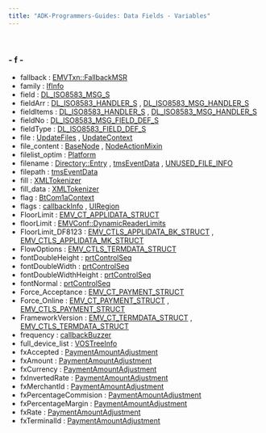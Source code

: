 ```yaml
---
title: "ADK-Programmers-Guides: Data Fields - Variables"
---
```


 

### - f -

- fallback : <a href="structvfisdi_1_1_e_m_v_txn.md#a373ab1bf7b84c790eec0eb05dfd7451b">EMVTxn::FallbackMSR</a>
- family : <a href="struct_if_info.md#a4417150d9f858949bd9ea8794995ebcc">IfInfo</a>
- field : <a href="dl__iso8583__common_8h.md#a596f975b08195108a3f119c3a9c47aed">DL_ISO8583_MSG_S</a>
- fieldArr : <a href="dl__iso8583__common_8h.md#a1b814fdef12fd4dfdff98b4f6c41cdb9">DL_ISO8583_HANDLER_S</a> , <a href="dl__iso8583__common_8h.md#a82791fa786577268abd6130265162ef2">DL_ISO8583_MSG_HANDLER_S</a>
- fieldItems : <a href="dl__iso8583__common_8h.md#a9e8d662ba08300a08c6ebf0c97914ce4">DL_ISO8583_HANDLER_S</a> , <a href="dl__iso8583__common_8h.md#a9e8d662ba08300a08c6ebf0c97914ce4">DL_ISO8583_MSG_HANDLER_S</a>
- fieldNo : <a href="dl__iso8583__common_8h.md#a4660a7d20c416881d2f82c437855935d">DL_ISO8583_MSG_FIELD_DEF_S</a>
- fieldType : <a href="dl__iso8583__common_8h.md#a6a787e0eacdb0d02d8b30bed8371c465">DL_ISO8583_FIELD_DEF_S</a>
- file : <a href="namespacesdi_1_1filesystem.md#af0baa3ccdd9d2a6adf03b72e2bea5789">UpdateFiles</a> , <a href="struct_update_context.md#ab2c5ab3c7a17f0969cdd40146339903a">UpdateContext</a>
- file_content : <a href="classpackmanlib_1_1basenode_1_1_base_node.md#ae8834017c3a98209d379e0384e291215">BaseNode</a> , <a href="classpackmanlib_1_1nodeaction_1_1_node_action_mixin.md#ae8834017c3a98209d379e0384e291215">NodeActionMixin</a>
- filelist_optim : <a href="classpackmanlib_1_1platform_1_1_platform.md#a2f909f4663bc4d3a69dfa51e94740420">Platform</a>
- filename : <a href="struct_directory_1_1_entry.md#ae80f820219e45772366a2a68de6a54c4">Directory::Entry</a> , <a href="svc__tms_8h.md#a4e64b29cb92a689ee3af86bddc7fab26">tmsEventData</a> , <a href="_v_h_q_utils___m_x_8c.md#a754972d9204225aafa1e58a004c40ba4">UNUSED_FILE_INFO</a>
- filepath : <a href="svc__tms_8h.md#aeaa476dee6f09bde580588b01ce56aeb">tmsEventData</a>
- fill : <a href="struct_x_m_l_tokenizer.md#a220959f4e31233aae9f69acacc8a6cf4">XMLTokenizer</a>
- fill_data : <a href="struct_x_m_l_tokenizer.md#a8bae1c7fffe501d71742b7579898c98c">XMLTokenizer</a>
- flag : <a href="struct_bt_com1a_context.md#a8b3ab54ed3e81c69863d65e4e6c424a0">BtCom1aContext</a>
- flags : <a href="titusstubs_8cpp.md#a85ccde01162421197ff7fc9be31628d4">callbackInfo</a> , <a href="namespacevfigui.md#ac8bf36fe0577cba66bccda3a6f7e80a4">UIRegion</a>
- FloorLimit : <a href="group___d_e_f___c_o_n_f___a_p_p_l_i.md#ac5fb4232c2d98685b61df7884ccfbaf5">EMV_CT_APPLIDATA_STRUCT</a>
- floorLimit : <a href="structvfisdi_1_1_e_m_v_conf.md#afa89a994f241e91683bf9dbb2562dee6">EMVConf::DynamicReaderLimits</a>
- FloorLimit_DF8123 : <a href="group___d_e_f___c_o_n_f___a_p_p_l_i.md#a120bc0b391b6eb0b1dc88076cd460664">EMV_CTLS_APPLIDATA_BK_STRUCT</a> , <a href="group___d_e_f___c_o_n_f___a_p_p_l_i.md#a120bc0b391b6eb0b1dc88076cd460664">EMV_CTLS_APPLIDATA_MK_STRUCT</a>
- FlowOptions : <a href="group___d_e_f___c_o_n_f___t_e_r_m.md#a347abf8f0129f37f17279ef981765674">EMV_CTLS_TERMDATA_STRUCT</a>
- fontDoubleHeight : <a href="namespacevfiprt.md#a7d921f17bc79786b64b129f92fe7d253">prtControlSeq</a>
- fontDoubleWidth : <a href="namespacevfiprt.md#ac39a118ca0fc166839ef0c2d89351d5d">prtControlSeq</a>
- fontDoubleWidthHeight : <a href="namespacevfiprt.md#a5183b5cb2e021d1cc302267d2df32a47">prtControlSeq</a>
- fontNormal : <a href="namespacevfiprt.md#a6f7ddfd1fb3bdc5e3eb6323abbfc7ced">prtControlSeq</a>
- Force_Acceptance : <a href="group___a_d_k___t_r_x___e_x_e_c.md#a9d831c8180100292e2f5e0f198eb3197">EMV_CT_PAYMENT_STRUCT</a>
- Force_Online : <a href="group___a_d_k___t_r_x___e_x_e_c.md#ac9379ba99fde04b446f004946e00cb7f">EMV_CT_PAYMENT_STRUCT</a> , <a href="group___d_e_f___f_l_o_w___i_n_p_u_t.md#ac9379ba99fde04b446f004946e00cb7f">EMV_CTLS_PAYMENT_STRUCT</a>
- FrameworkVersion : <a href="group___d_e_f___c_o_n_f___t_e_r_m.md#a15d10a5c739bb6c45d9d0bf3f40c0021">EMV_CT_TERMDATA_STRUCT</a> , <a href="group___d_e_f___c_o_n_f___t_e_r_m.md#a15d10a5c739bb6c45d9d0bf3f40c0021">EMV_CTLS_TERMDATA_STRUCT</a>
- frequency : <a href="titusstubs_8cpp.md#a4ca6585cc64cb2a773db986694759343">callbackBuzzer</a>
- full_device_list : <a href="classpackmanlib_1_1treeinfo_1_1_v_o_s_tree_info.md#aa8ae066defd5d597cda90fbf82336268">VOSTreeInfo</a>
- fxAccepted : <a href="namespacevficpl.md#a686e959d847188c5e9448f5578e5c660">PaymentAmountAdjustment</a>
- fxAmount : <a href="namespacevficpl.md#aaa6d054a532c774ed1cef434ab19d05b">PaymentAmountAdjustment</a>
- fxCurrency : <a href="namespacevficpl.md#a22c148ed3917b5bafb8f8779c1b59ffe">PaymentAmountAdjustment</a>
- fxInvertedRate : <a href="namespacevficpl.md#ad85a13ff175ca7b713a8f17edd1b2bd8">PaymentAmountAdjustment</a>
- fxMerchantId : <a href="namespacevficpl.md#a0ae799f54344bd0bc8a11619463556cc">PaymentAmountAdjustment</a>
- fxPercentageCommision : <a href="namespacevficpl.md#a3789be92324d52f95715210aa21e0c28">PaymentAmountAdjustment</a>
- fxPercentageMargin : <a href="namespacevficpl.md#aad58756816a721d928c5d2a08f77bbb0">PaymentAmountAdjustment</a>
- fxRate : <a href="namespacevficpl.md#aae38a401b19b532eb0563ccbc50617d5">PaymentAmountAdjustment</a>
- fxTerminalId : <a href="namespacevficpl.md#a3799dd9c56b2fc07fae2238db9c0587c">PaymentAmountAdjustment</a>
